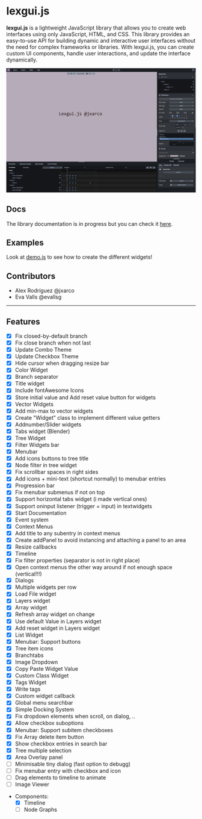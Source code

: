 # lexgui.js

**lexgui.js** is a lightweight JavaScript library that allows you to create web interfaces using only JavaScript, HTML, and CSS. This library provides an easy-to-use API for building dynamic and interactive user interfaces without the need for complex frameworks or libraries. With lexgui.js, you can create custom UI components, handle user interactions, and update the interface dynamically.

![Screenshot](images/Screenshot.png)

## Docs

The library documentation is in progress but you can check it [here](documentation.md).

## Examples

Look at [demo.js](demo.js) to see how to create the different widgets!

## Contributors

* Alex Rodríguez @jxarco
* Eva Valls @evallsg

---

## Features

- [x] Fix closed-by-default branch
- [x] Fix close branch when not last
- [x] Update Combo Theme
- [x] Update Checkbox Theme
- [x] Hide cursor when dragging resize bar
- [x] Color Widget
- [x] Branch separator
- [x] Title widget
- [x] Include fontAwesome Icons
- [x] Store initial value and Add reset value button for widgets
- [x] Vector Widgets
- [x] Add min-max to vector widgets
- [x] Create "Widget" class to implement different value getters
- [x] Addnumber/Slider widgets
- [x] Tabs widget (Blender)
- [x] Tree Widget
- [x] Filter Widgets bar
- [x] Menubar
- [x] Add icons buttons to tree title
- [x] Node filter in tree widget
- [x] Fix scrollbar spaces in right sides
- [x] Add icons + mini-text (shortcut normally) to menubar entries
- [x] Progression bar
- [x] Fix menubar submenus if not on top
- [x] Support horizontal tabs widget (i made vertical ones)
- [x] Support oninput listener (trigger = input) in textwidgets
- [x] Start Documentation
- [x] Event system
- [x] Context Menus
- [x] Add title to any subentry in context menus
- [x] Create addPanel to avoid instancing and attaching a panel to an area
- [x] Resize callbacks
- [x] Timeline
- [x] Fix filter properties (separator is not in right place)
- [x] Open context menus the other way around if not enough space (vertical!!!)
- [x] Dialogs
- [x] Multiple widgets per row
- [x] Load File widget
- [x] Layers widget
- [x] Array widget
- [x] Refresh array widget on change
- [x] Use default Value in Layers widget
- [x] Add reset widget in Layers widget
- [x] List Widget
- [x] Menubar: Support buttons
- [x] Tree item icons
- [x] Branchtabs
- [x] Image Dropdown
- [x] Copy Paste Widget Value
- [x] Custom Class Widget
- [x] Tags Widget
- [x] Write tags
- [x] Custom widget callback
- [x] Global menu searchbar
- [x] Simple Docking System
- [x] Fix dropdown elements when scroll, on dialog, ..
- [x] Allow checkbox suboptions
- [x] Menubar: Support subitem checkboxes
- [x] Fix Array delete item button
- [x] Show checkbox entries in search bar
- [x] Tree multiple selection
- [x] Area Overlay panel
- [ ] Minimisable tiny dialog (fast option to debugg)
- [ ] Fix menubar entry with checkbox and icon
- [ ] Drag elements to timeline to animate
- [ ] Image Viewer
- Components:
    - [x] Timeline
    - [ ] Node Graphs
